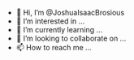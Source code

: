 - 👋 Hi, I’m @JoshuaIsaacBrosious
- 👀 I’m interested in ...
- 🌱 I’m currently learning ...
- 💞️ I’m looking to collaborate on ...
- 📫 How to reach me ...

<!---
JoshuaIsaacBrosious/JoshuaIsaacBrosious is a ✨ special ✨ repository because its `README.md` (this file) appears on your GitHub profile.
You can click the Preview link to take a look at your changes.
--->
